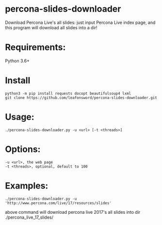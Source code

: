 # percona-slides-downloader
Download Percona Live's all slides: just input Percona Live index page, and this program will download all slides into a dir!

# Requirements:
Python 3.6+

# Install
```
python3 -m pip install requests docopt beautifulsoup4 lxml
git clone https://github.com/leafonsword/percona-slides-downloader.git
```
# Usage:
    ./percona-slides-downloader.py -u <url> [-t <threads>]

# Options:
    -u <url>, the web page
    -t <threads>, optional, default to 100

# Examples:
```
./percona-slides-downloader.py -u 'http://www.percona.com/live/17/resources/slides'
```
above command will download percona live 2017's all slides into dir ./percona_live_17_slides/

